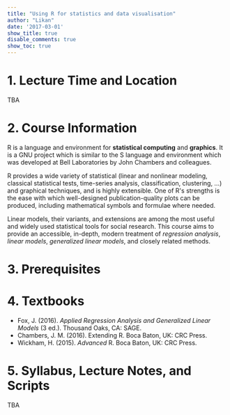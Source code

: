 ```yaml
---
title: "Using R for statistics and data visualisation"
author: "Likan"
date: '2017-03-01'
show_title: true
disable_comments: true
show_toc: true
---
```

# 1. Lecture Time and Location

TBA

# 2. Course Information

R is a language and environment for **statistical computing** and **graphics**. It is a GNU project which is similar to the S language and environment which was developed at Bell Laboratories by John Chambers and colleagues.

R provides a wide variety of statistical (linear and nonlinear modeling, classical statistical tests, time-series analysis, classification, clustering, …) and graphical techniques, and is highly extensible. One of R's strengths is the ease with which well-designed publication-quality plots can be produced, including mathematical symbols and formulae where needed.

Linear models, their variants, and extensions are among the most useful and widely used statistical tools for social research. This course aims to provide an accessible, in-depth, modern treatment of *regression analysis*, *linear models*, *generalized linear models*, and closely related methods.

# 3. Prerequisites

# 4. Textbooks

- Fox, J. (2016). *Applied Regression Analysis and Generalized Linear Models* (3 ed.). Thousand Oaks, CA: SAGE.
- Chambers, J. M. (2016). Extending R. Boca Baton, UK: CRC Press.
- Wickham, H. (2015). *Advanced* R. Boca Baton, UK: CRC Press.

# 5. Syllabus, Lecture Notes, and Scripts

TBA

